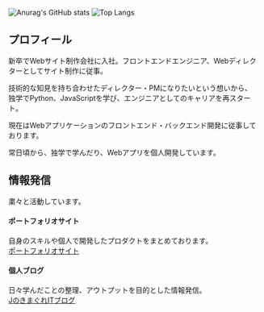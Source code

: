 <!--
**Jiei-S/Jiei-S** is a ✨ _special_ ✨ repository because its `README.md` (this file) appears on your GitHub profile.

Here are some ideas to get you started:

- 🔭 I’m currently working on ...
- 🌱 I’m currently learning ...
- 👯 I’m looking to collaborate on ...
- 🤔 I’m looking for help with ...
- 💬 Ask me about ...
- 📫 How to reach me: ...
- 😄 Pronouns: ...
- ⚡ Fun fact: ...
-->

![Anurag's GitHub stats](https://github-readme-stats.vercel.app/api?username=Jiei-S&show_icons=true)
![Top Langs](https://github-readme-stats.vercel.app/api/top-langs/?username=Jiei-S&layout=compact)

## プロフィール  
新卒でWebサイト制作会社に入社。フロントエンドエンジニア、Webディレクターとしてサイト制作に従事。  

技術的な知見を持ち合わせたディレクター・PMになりたいという想いから、  
独学でPython、JavaScriptを学び、エンジニアとしてのキャリアを再スタート。  

現在はWebアプリケーションのフロントエンド・バックエンド開発に従事しております。  

常日頃から、独学で学んだり、Webアプリを個人開発しています。

## 情報発信  
粛々と活動しています。  

#### ポートフォリオサイト  
自身のスキルや個人で開発したプロダクトをまとめております。  
[ポートフォリオサイト ](https://jiei-s.github.io/portfolio/)

#### 個人ブログ  
日々学んだことの整理、アウトプットを目的とした情報発信。  
[JのきまぐれITブログ](https://j-kimagure-it-blog.com/)
